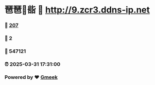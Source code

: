 # 琶琶🔭啙 :link: http://9.zcr3.ddns-ip.net 
### :page_facing_up: [207](http://9.zcr3.ddns-ip.net/tag.html) 
### :speech_balloon: 2 
### :hibiscus: 547121 
### :alarm_clock: 2025-03-31 17:31:00 
### Powered by :heart: [Gmeek](https://github.com/Meekdai/Gmeek)
